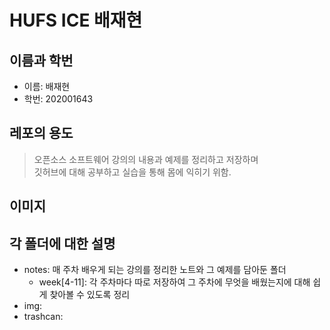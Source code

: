 # HUFS ICE 배재현

## 이름과 학번
- 이름: 배재현
- 학번: 202001643

## 레포의 용도
> 오픈소스 소프트웨어 강의의 내용과 예제를 정리하고 저장하며 <br>
> 깃허브에 대해 공부하고 실습을 통해 몸에 익히기 위함.

## 이미지


## 각 폴더에 대한 설명
- notes: 매 주차 배우게 되는 강의를 정리한 노트와  그 예제를 담아둔 폴더
  - week[4-11]: 각 주차마다 따로 저장하여 그 주차에 무엇을 배웠는지에 대해 쉽게 찾아볼 수 있도록 정리
- img:
- trashcan: 
